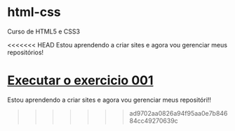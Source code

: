 # html-css
 Curso de HTML5 e CSS3

<<<<<<< HEAD
 Estou aprendendo a criar sites e agora vou gerenciar meus repositórios!

<a href= "https://fatima-brito.github.io/html-css/exercicio/ex001/index.html"> Executar o exercicio 001 </a>
=======
 Estou aprendendo a criar sites e agora vou gerenciar meus repositóri!!
>>>>>>> ad9702aa0826a94f95aa0e7b84684cc49270639c
